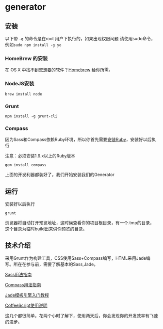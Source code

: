 # generator

## 安装

以下带 `-g` 的命令是在root 用户下执行的，如果出现权限问题 请使用sudo命令，例如`sudo npm install -g yo`

### HomeBrew 的安装

在 OS X 中找不到您想要的软件？[Homebrew](http://brew.sh/index_zh-cn.html) 给你所需。


### NodeJS安装

```
brew install node
```

### Grunt

```
npm install -g grunt-cli
```

### Compass
因为Sass和Compass依赖Ruby环境，所以你首先需要[安装Ruby](http://www.ruby-lang.org/en/downloads/)，安装好以后执行

注意：必须安装1.9.x以上的Ruby版本

```
gem install compass
```

上面的开发利器都装好了，我们开始安装我们的Generator


## 运行

安装好以后执行

```
grunt
```

浏览器将自动打开预览地址，这时候查看你的项目根目录，有一个.tmp的目录，这个目录为临时build出来供你预览的目录。



## 技术介绍
采用Grunt作为构建工具，CSS使用Sass+Compass编写，HTML采用Jade编写。所在在参与前，需要了解基本的Sass,Jade。

[Sass用法指南](http://www.ruanyifeng.com/blog/2012/06/sass.html)

[Compass用法指南](http://www.ruanyifeng.com/blog/2012/11/compass.html)

[Jade模板引擎入门教程](https://github.com/visionmedia/jade/blob/master/Readme_zh-cn.md)

[CoffeeScript使用说明](http://coffeescript.org/)

这几个都很简单，花两个小时了解下，使用两天后，你会发现你的开发效率有飞速的进步。
